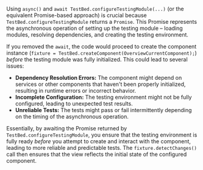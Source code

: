 Using `async()` and `await TestBed.configureTestingModule(...)` (or the equivalent Promise-based approach) is crucial because `TestBed.configureTestingModule` returns a `Promise`. This Promise represents the asynchronous operation of setting up the testing module – loading modules, resolving dependencies, and creating the testing environment.

If you removed the `await`, the code would proceed to create the component instance (`fixture = TestBed.createComponent(OverviewCurrentComponent);`) *before* the testing module was fully initialized. This could lead to several issues:

*   **Dependency Resolution Errors:** The component might depend on services or other components that haven't been properly initialized, resulting in runtime errors or incorrect behavior.
*   **Incomplete Configuration:** The testing environment might not be fully configured, leading to unexpected test results.
*   **Unreliable Tests:** The tests might pass or fail intermittently depending on the timing of the asynchronous operation.

Essentially, by awaiting the Promise returned by `TestBed.configureTestingModule`, you ensure that the testing environment is fully ready *before* you attempt to create and interact with the component, leading to more reliable and predictable tests.  The `fixture.detectChanges()` call then ensures that the view reflects the initial state of the configured component.
